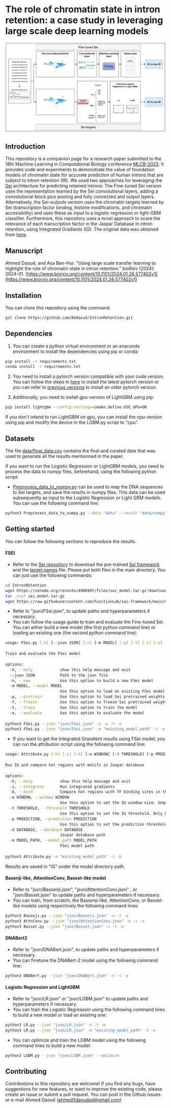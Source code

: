 # The role of chromatin state in intron retention: a case study in leveraging large scale deep learning models

<img src="https://github.com/Addaoud/IntronRetention/blob/main/model.PNG" width="640">

## Introduction
This repository is a companion page for a research paper submitted to the 18th Machine Learning in Computational Biology conference [MLCB-2023](https://sites.google.com/cs.washington.edu/mlcb2023/). It provides code and experiments to demonstrate the value of foundation models of chromatin state for accurate prediction of human introns that are subject to intron retention (IR). We used two approaches for leveraging the [Sei](https://github.com/FunctionLab/sei-framework) architecture for predicting retained introns: The Fine-tuned Sei version uses the representation learned by the Sei convolutional layers, adding a convolutional block plus pooling and fully connected and output layers. Alternatively, the Sei-outputs version uses the chromatin targets learned by Sei (transcription factor binding, histone modifications, and chromatin accessibility) and uses these as input to a logistic regression or light-GBM classifier. Furthermore, this repository uses a novel approach to score the relevance of each transcription factor in the Jaspar Database in intron retention, using Integrated Gradients (IG). The original data was obtained from [here](https://github.com/fahadahaf/chromir).

## Manuscript
Ahmed Daoud, and Asa Ben-Hur. "Using large scale transfer learning to highlight the role of chromatin state in intron retention." bioRxiv (2024): 2024-01. [https://www.biorxiv.org/content/10.1101/2024.01.26.577402v1](https://www.biorxiv.org/content/10.1101/2024.01.26.577402v1)

## Installation
You can clone this repository using the command:
```bash
git clone https://github.com/Addaoud/IntronRetention.git
```

## Dependencies
1) You can create a python virtual environment or an anaconda environment to install the dependencies using pip or conda:
```bash
pip install -r requirements.txt
conda install -r requirements.txt
```
2) You need to install a pytorch version compatible with your cuda version. You can follow the steps in [here](https://pytorch.org/) to install the latest pytorch version or you can refer to [previous versions](https://pytorch.org/get-started/previous-versions/) to install an older pytorch version. 

3) Additionally, you need to install gpu-version of LightGBM using pip:
```bash
pip install lightgbm --config-settings=cmake.define.USE_GPU=ON
```
If you don't intend to run LightGBM on gpu, you can install the cpu-version using pip and modify the device in the LGBM.py script to "cpu".

## Datasets
The file [data/final_data.csv](https://github.com/Addaoud/IntronRetention/blob/main/data/final_data.csv) contains the final and curated data that was used to generate all the results mentionned in the paper. 

If you want to run the Logistic Regression or LightGBM models, you need to process the data to numpy files, beforehand, using the following python script:
  * [Preprocess_data_to_numpy.py](https://github.com/Addaoud/IntronRetention/blob/main/Preprocess_data_to_numpy.py) can be used to map the DNA sequences to Sei targets, and save the results in numpy files. This data can be used subsequently as input to the Logistic Regression or Light GBM models. You can use the following command line:
```bash
python3 Preprocess_data_to_numpy.py --data "data" --result "data/numpy"
```

## Getting started
You can follow the following sections to reproduce the results.

#### FSEI
  * Refer to the [Sei repository](https://github.com/FunctionLab/sei-framework) to download the pre-trained [Sei framework](https://zenodo.org/records/4906997) and the [target.names](https://github.com/FunctionLab/sei-framework/blob/main/model/target.names) file. Please put both files in the main directory. You can just use the following commands:
```bash
cd IntronRetention
wget https://zenodo.org/records/4906997/files/sei_model.tar.gz?download=1 .
tar -xvzf sei_model.tar.gz 
wget https://raw.githubusercontent.com/FunctionLab/sei-framework/main/model/target.names .
```
  * Refer to "json/FSei.json", to update paths and hyperparameters if necessary.
  * You can follow the usage guide to train and evaluate the Fine-tuned Sei. You can either build a new model (the first python command line) or loading an existing one (the second python command line):
```bash
usage: FSei.py [-h] [--json JSON] [-n] [-m MODEL] [-p] [-f] [-t] [-e]

Train and evaluate the FSei model

options:
  -h, --help            show this help message and exit
  --json JSON           Path to the json file
  -n, --new             Use this option to build a new FSei model
  -m MODEL, --model MODEL
                        Use this option to load an existing FSei model from model_path
  -p, --pretrain        Use this option to load Sei pretrained weights
  -f, --freeze          Use this option to freeze Sei pretrained weights. This option should be used with -p
  -t, --train           Use this option to train the model
  -e, --evaluate        Use this option to evaluate the model

python3 FSei.py --json "json/FSei.json" -n -p -t -e
python3 FSei.py --json "json/FSei.json" -m "existing_model_path" -t -e
```
  
  * If you want to get the Integrated Grandient results using FSei model, you can run the attribution script using the following command line:
```bash
usage: Attribute.py [-h] [-i] [-b] [-w WINDOW] [-t THRESHOLD] [-p PREDICTION] [-d DATABASE] [-m MODEL_PATH]

Run IG and compare hot regions with motifs in Jaspar database

options:
  -h, --help            show this help message and exit
  -i, --integrate       Run integrated gradients
  -b, --bind            Compare hot regions with TF binding sites in the database
  -w WINDOW, --window WINDOW
                        Use this option to set the IG window size. Sequences of length IG window size centered around hot spots will be compared with TFs motifs.
  -t THRESHOLD, --threshold THRESHOLD
                        Use this option to set the IG threshold. Only hot spots above this threshold will be selected to be compared with TFs motifs.
  -p PREDICTION, --prediction PREDICTION
                        Use this option to set the prediction threshold. Only sequences correctly predicted above this threshold using the model will be selected
  -d DATABASE, --database DATABASE
                        Jaspar database path
  -m MODEL_PATH, --model_path MODEL_PATH
                        FSei model path

python3 Attribute.py -m "existing_model_path" -i -b
```
Results are saved in "IG" under the model directory path.

#### Basenji-like, AttentionConv, Basset-like model
  * Refer to "json/Bassenji.json", "json/AttentionConv.json" , or "json/Basset.json" to update paths and hyperparameters if necessary.
  * You can train, from scratch, the Bassenji-like, AttentionConv, or Basset-like models using respectively the following command lines:
```bash
python3 Basenji.py --json "json/Basenji.json" -n -t -e
python3 AttnConv.py --json "json/AttentionConv.json" -n -t -e
python3 Basset.py --json "json/Basset.json" -n -t -e
```

#### DNABert2
  * Refer to "json/DNABert.json", to update paths and hyperparameters if necessary.
  * You can finetune the DNABert-2 model using the following command line:
```bash
python3 DNABert.py --json "json/DNABert.json" -n -t -e
```

#### Logistic Regression and LightGBM
  * Refer to "json/LR.json" or "json/LGBM.json" to update paths and hyperparameters if necessary.
  * You can train the Logistic Regression using the following command lines to build a new model or load an existing one:
```bash
python3 LR.py --json "json/LR.json" -n -t -e
python3 LR.py --json "json/LR.json" -m "existing_model_path" -t -e
```
  * You can optimize and train the LGBM model using the following command lines to build a new model:
```bash
python3 LGBM.py --json "json/LGBM.json" --optimize
```

## Contributing
Contributions to this repository are welcome! If you find any bugs, have suggestions for new features, or want to improve the existing code, please create an issue or submit a pull request. You can post in the Github issues or e-mail Ahmed Daoud (ahmed0daoudad@gmail.com)